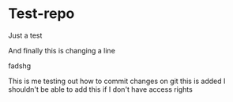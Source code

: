 # Test-repo
Just a test

And finally this is changing a line

fadshg

This is me testing out how to commit changes on git
this is added
I shouldn't be able to add this if I don't have access rights